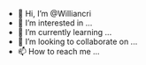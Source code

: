- 👋 Hi, I’m @Williancri
- 👀 I’m interested in ...
- 🌱 I’m currently learning ...
- 💞️ I’m looking to collaborate on ...
- 📫 How to reach me ...

<!---
Williancri/Williancri is a ✨ special ✨ repository because its `README.md` (this file) appears on your GitHub profile.
You can click the Preview link to take a look at your changes.
--->
